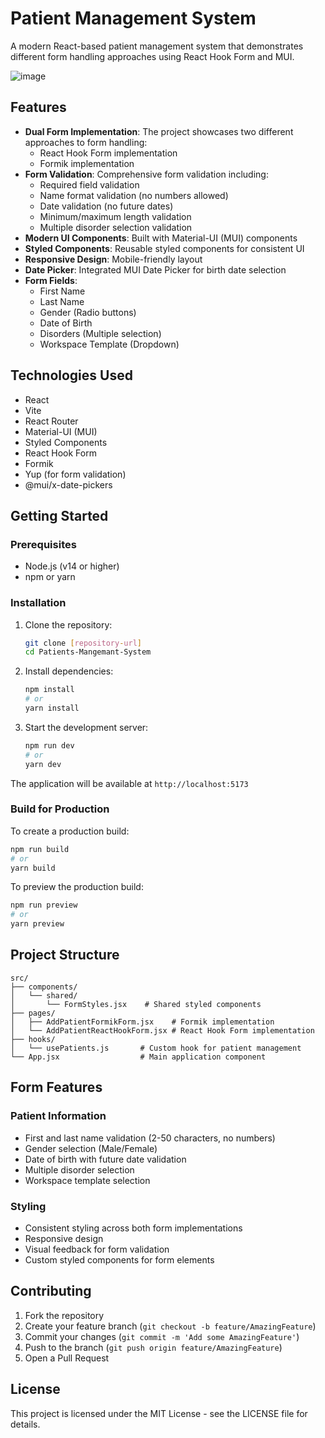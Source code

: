 # Patient Management System

A modern React-based patient management system that demonstrates different form handling approaches using React Hook Form and MUI.

![image](https://github.com/user-attachments/assets/21ac58e9-ef5f-4ef7-a345-3d0f4ade52c2)


## Features

- **Dual Form Implementation**: The project showcases two different approaches to form handling:
  - React Hook Form implementation
  - Formik implementation
- **Form Validation**: Comprehensive form validation including:
  - Required field validation
  - Name format validation (no numbers allowed)
  - Date validation (no future dates)
  - Minimum/maximum length validation
  - Multiple disorder selection validation
- **Modern UI Components**: Built with Material-UI (MUI) components
- **Styled Components**: Reusable styled components for consistent UI
- **Responsive Design**: Mobile-friendly layout
- **Date Picker**: Integrated MUI Date Picker for birth date selection
- **Form Fields**:
  - First Name
  - Last Name
  - Gender (Radio buttons)
  - Date of Birth
  - Disorders (Multiple selection)
  - Workspace Template (Dropdown)

## Technologies Used

- React
- Vite
- React Router
- Material-UI (MUI)
- Styled Components
- React Hook Form
- Formik
- Yup (for form validation)
- @mui/x-date-pickers

## Getting Started

### Prerequisites

- Node.js (v14 or higher)
- npm or yarn

### Installation

1. Clone the repository:
   ```bash
   git clone [repository-url]
   cd Patients-Mangemant-System
   ```
2. Install dependencies:
   ```bash
   npm install
   # or
   yarn install
   ```
3. Start the development server:
   ```bash
   npm run dev
   # or
   yarn dev
   ```

The application will be available at `http://localhost:5173`

### Build for Production

To create a production build:

```bash
npm run build
# or
yarn build
```

To preview the production build:

```bash
npm run preview
# or
yarn preview
```

## Project Structure

```
src/
├── components/
│   └── shared/
│       └── FormStyles.jsx    # Shared styled components
├── pages/
│   ├── AddPatientFormikForm.jsx    # Formik implementation
│   └── AddPatientReactHookForm.jsx # React Hook Form implementation
├── hooks/
│   └── usePatients.js       # Custom hook for patient management
└── App.jsx                  # Main application component
```

## Form Features

### Patient Information

- First and last name validation (2-50 characters, no numbers)
- Gender selection (Male/Female)
- Date of birth with future date validation
- Multiple disorder selection
- Workspace template selection

### Styling

- Consistent styling across both form implementations
- Responsive design
- Visual feedback for form validation
- Custom styled components for form elements

## Contributing

1. Fork the repository
2. Create your feature branch (`git checkout -b feature/AmazingFeature`)
3. Commit your changes (`git commit -m 'Add some AmazingFeature'`)
4. Push to the branch (`git push origin feature/AmazingFeature`)
5. Open a Pull Request

## License

This project is licensed under the MIT License - see the LICENSE file for details.
